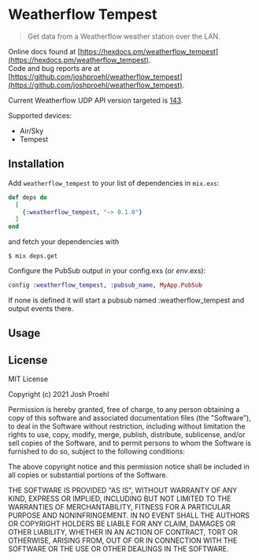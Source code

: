 # Weatherflow Tempest

> Get data from a Weatherflow weather station over the LAN.

Online docs found at [https://hexdocs.pm/weatherflow_tempest](https://hexdocs.pm/weatherflow_tempest).  
Code and bug reports are at [https://github.com/joshproehl/weatherflow_tempest](https://github.com/joshproehl/weatherflow_tempest).

Current Weatherflow UDP API version targeted is [143](https://weatherflow.github.io/Tempest/api/udp/v143/).

Supported devices:
- Air/Sky
- Tempest

## Installation

Add `weatherflow_tempest` to your list of dependencies in `mix.exs`:

```elixir
def deps do
  [
    {:weatherflow_tempest, "~> 0.1.0"}
  ]
end
```
and fetch your dependencies with
```
$ mix deps.get
```

Configure the PubSub output in your config.exs (or _env_.exs):

```elixir
config :weatherflow_tempest, :pubsub_name, MyApp.PubSub
```
If none is defined it will start a pubsub named :weatherflow_tempest and output events there.

## Usage



## License
MIT License

Copyright (c) 2021 Josh Proehl

Permission is hereby granted, free of charge, to any person obtaining a copy
of this software and associated documentation files (the "Software"), to deal
in the Software without restriction, including without limitation the rights
to use, copy, modify, merge, publish, distribute, sublicense, and/or sell
copies of the Software, and to permit persons to whom the Software is
furnished to do so, subject to the following conditions:

The above copyright notice and this permission notice shall be included in all
copies or substantial portions of the Software.

THE SOFTWARE IS PROVIDED "AS IS", WITHOUT WARRANTY OF ANY KIND, EXPRESS OR
IMPLIED, INCLUDING BUT NOT LIMITED TO THE WARRANTIES OF MERCHANTABILITY,
FITNESS FOR A PARTICULAR PURPOSE AND NONINFRINGEMENT. IN NO EVENT SHALL THE
AUTHORS OR COPYRIGHT HOLDERS BE LIABLE FOR ANY CLAIM, DAMAGES OR OTHER
LIABILITY, WHETHER IN AN ACTION OF CONTRACT, TORT OR OTHERWISE, ARISING FROM,
OUT OF OR IN CONNECTION WITH THE SOFTWARE OR THE USE OR OTHER DEALINGS IN THE
SOFTWARE.
